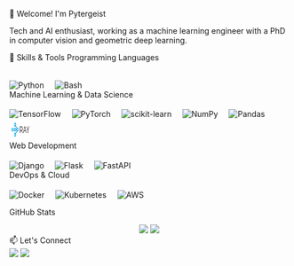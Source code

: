 👻 Welcome! I'm Pytergeist

Tech and AI enthusiast, working as a machine learning engineer with a PhD in computer vision and geometric deep learning.



🚀 Skills & Tools
Programming Languages
<div style="display: inline_block"><br> <img align="center" alt="Python" height="40" width="40" src="https://cdn.jsdelivr.net/gh/devicons/devicon/icons/python/python-original.svg"> &nbsp;&nbsp;&nbsp; <img align="center" alt="Bash" height="40" width="40" src="https://cdn.jsdelivr.net/gh/devicons/devicon/icons/bash/bash-original.svg"> </div>
Machine Learning & Data Science
<div style="display: inline_block"><br> <img align="center" alt="TensorFlow" height="40" width="40" src="https://cdn.jsdelivr.net/gh/devicons/devicon/icons/tensorflow/tensorflow-original.svg"> &nbsp;&nbsp;&nbsp; <img align="center" alt="PyTorch" height="40" width="40" src="https://cdn.jsdelivr.net/gh/devicons/devicon/icons/pytorch/pytorch-original.svg"> &nbsp;&nbsp;&nbsp; <img align="center" alt="scikit-learn" height="40" width="40" src="https://upload.wikimedia.org/wikipedia/commons/0/05/Scikit_learn_logo_small.svg"> &nbsp;&nbsp;&nbsp; <img align="center" alt="NumPy" height="40" width="40" src="https://cdn.jsdelivr.net/gh/devicons/devicon/icons/numpy/numpy-original.svg"> &nbsp;&nbsp;&nbsp; <img align="center" alt="Pandas" height="40" width="40" src="https://cdn.jsdelivr.net/gh/devicons/devicon/icons/pandas/pandas-original.svg"> &nbsp;&nbsp;&nbsp; <img align="center" alt="Ray" height="40" width="40" src="https://raw.githubusercontent.com/ray-project/ray/master/doc/source/images/ray_logo.png"> </div>Web Development
<div style="display: inline_block"><br> <img align="center" alt="Django" height="40" width="40" src="https://cdn.jsdelivr.net/gh/devicons/devicon/icons/django/django-plain.svg"> &nbsp;&nbsp;&nbsp; <img align="center" alt="Flask" height="40" width="40" src="https://cdn.jsdelivr.net/gh/devicons/devicon/icons/flask/flask-original.svg"> &nbsp;&nbsp;&nbsp; <img align="center" alt="FastAPI" height="40" width="40" src="https://cdn.worldvectorlogo.com/logos/fastapi-1.svg"> </div>
DevOps & Cloud
<div style="display: inline_block"><br> <img align="center" alt="Docker" height="40" width="40" src="https://cdn.jsdelivr.net/gh/devicons/devicon/icons/docker/docker-original.svg"> &nbsp;&nbsp;&nbsp; <img align="center" alt="Kubernetes" height="40" width="40" src="https://cdn.jsdelivr.net/gh/devicons/devicon/icons/kubernetes/kubernetes-plain.svg"> &nbsp;&nbsp;&nbsp; <img align="center" alt="AWS" height="40" width="40" src="https://cdn.jsdelivr.net/gh/devicons/devicon/icons/amazonwebservices/amazonwebservices-original-wordmark.svg"> &nbsp;&nbsp;&nbsp; 

GitHub Stats
<div align="center"> <img src="https://github-readme-stats.vercel.app/api?username=pytergeist&show_icons=true&theme=dracula&include_all_commits=true&count_private=true&hide=issues" /> <img src="https://github-readme-stats.vercel.app/api/top-langs/?username=pytergeist&layout=compact&langs_count=8&theme=dracula" /> </div>
📫 Let's Connect
<div> <a href="https://www.linkedin.com/in/tom-pope-829906244/" target="_blank"><img src="https://img.shields.io/badge/-LinkedIn-0A66C2?style=for-the-badge&logo=linkedin&logoColor=white"></a> <a href="mailto:tompopeworks@gmail.com"><img src="https://img.shields.io/badge/-Email-D14836?style=for-the-badge&logo=gmail&logoColor=white"></a> </div>